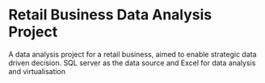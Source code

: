 # Retail Business Data Analysis Project
A data analysis project for a retail business, aimed to enable strategic data driven decision. SQL server as the data source and Excel for data analysis and virtualisation
